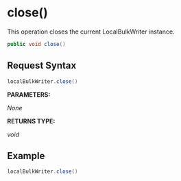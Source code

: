 # close()

This operation closes the current LocalBulkWriter instance.

```java
public void close()
```

## Request Syntax

```java
localBulkWriter.close()
```

**PARAMETERS:**

*None*

**RETURNS TYPE:**

*void*

## Example

```java
localBulkWriter.close()
```
